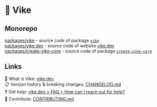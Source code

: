 # 🔨 Vike

## Monorepo

[packages/vike](packages/vike/) - source code of package [`vike`](https://npmjs.com/package/vike)  
[packages/vike.dev](packages/vike.dev/) - source code of website [vike.dev](http://vike.dev)  
[packages/create-vike-core](packages/create-vike-core/) - source code of package [`create-vike-core`](https://npmjs.com/package/create-vike-core)  

## Links

:eyes: What is Vike: [vike.dev](https://vike.dev)  
:clipboard: Version history & breaking changes: [CHANGELOG.md](/CHANGELOG.md)  
:question: Get help: [vike.dev > FAQ > How can I reach out for help?](https://vike.dev/faq#how-can-i-reach-out-for-help)  
:green_heart: Contribute: [CONTRIBUTING.md](/CONTRIBUTING.md)  
